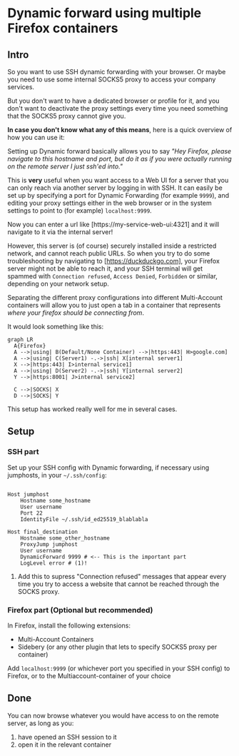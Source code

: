 # Dynamic forward using multiple Firefox containers

## Intro

So you want to use SSH dynamic forwarding with your browser.
Or maybe you need to use some internal SOCKS5 proxy to access your company services.

But you don't want to have a dedicated browser or profile for it, and you don't want to
deactivate the proxy settings every time you need something that the SOCKS5 proxy cannot
give you.

**In case you don't know what any of this means**, here is a quick overview of how you can use it:

Setting up Dynamic forward basically allows you to say *"Hey Firefox, please navigate to this
hostname and port, but do it as if you were actually running on the remote server I just ssh'ed
into."*

This is **very** useful when you want access to a Web UI for a server that you can only reach via
another server by logging in with SSH. It can easily be set up by specifying a port for Dynamic
Forwarding (for example `9999`), and editing your proxy settings either in the web browser or in
the system settings to point to (for example) `localhost:9999`.

Now you can enter a url like [https://my-service-web-ui:4321] and it will navigate to it via the
internal server!

However, this server is (of course) securely installed inside a restricted network, and cannot reach
public URLs. So when you try to do some troubleshooting by navigating to [https://duckduckgo.com],
your Firefox server might not be able to reach it, and your SSH terminal will get spammed with
`Connection refused`, `Access Denied`, `Forbidden` or similar, depending on your network setup.

Separating the different proxy configurations into different Multi-Account containers will allow you
to just open a tab in a container that represents *where your firefox should be connecting from*.

It would look something like this:

``` mermaid
graph LR
  A{Firefox}
  A -->|using| B(Default/None Container) -->|https:443| H>google.com]
  A -->|using| C(Server1) -.->|ssh| X[internal server1]
  X -->|https:443| I>internal service1]
  A -->|using| D(Server2) -.->|ssh| Y[internal server2]
  Y -->|https:8001| J>internal service2]

  C -->|SOCKS| X
  D -->|SOCKS| Y
```


This setup has worked really well for me in several cases.

## Setup

### SSH part

Set up your SSH config with Dynamic forwarding, if necessary using jumphosts,
in your `~/.ssh/config`:

```shell hl_lines="11 12"

Host jumphost
    Hostname some_hostname
    User username
    Port 22
    IdentityFile ~/.ssh/id_ed25519_blablabla

Host final_destination
    Hostname some_other_hostname
    ProxyJump jumphost
    User username
    DynamicForward 9999 # <-- This is the important part
    LogLevel error # (1)!

```

1. Add this to supress "Connection refused" messages that appear every time
   you try to access a website that cannot be reached through the SOCKS proxy.

### Firefox part (Optional but recommended)

In Firefox, install the following extensions:

- Multi-Account Containers
- Sidebery (or any other plugin that lets to specify SOCKS5 proxy per container)

Add `localhost:9999` (or whichever port you specified in your SSH config) to Firefox,
or to the Multiaccount-container of your choice


## Done

You can now browse whatever you would have access to on the remote server, as long as you:

1. have opened an SSH session to it
2. open it in the relevant container


